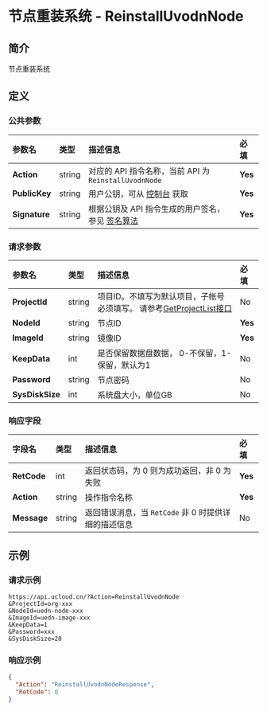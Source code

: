 # 节点重装系统 - ReinstallUvodnNode

## 简介

节点重装系统








## 定义

### 公共参数

| 参数名 | 类型 | 描述信息 | 必填 |
|:---|:---|:---|:---|
| **Action**     | string  | 对应的 API 指令名称，当前 API 为 `ReinstallUvodnNode`                        | **Yes** |
| **PublicKey**  | string  | 用户公钥，可从 [控制台](https://console.ucloud.cn/uapi/apikey) 获取                                             | **Yes** |
| **Signature**  | string  | 根据公钥及 API 指令生成的用户签名，参见 [签名算法](api/summary/signature.md)  | **Yes** |

### 请求参数

| 参数名 | 类型 | 描述信息 | 必填 |
|:---|:---|:---|:---|
| **ProjectId** | string | 项目ID。不填写为默认项目，子帐号必须填写。 请参考[GetProjectList接口](api/summary/get_project_list) |No|
| **NodeId** | string | 节点ID |**Yes**|
| **ImageId** | string | 镜像ID |**Yes**|
| **KeepData** | int | 是否保留数据盘数据， 0-不保留，1-保留，默认为1 |No|
| **Password** | string | 节点密码 |No|
| **SysDiskSize** | int | 系统盘大小，单位GB |No|

### 响应字段

| 字段名 | 类型 | 描述信息 | 必填 |
|:---|:---|:---|:---|
| **RetCode** | int | 返回状态码，为 0 则为成功返回，非 0 为失败 |**Yes**|
| **Action** | string | 操作指令名称 |**Yes**|
| **Message** | string | 返回错误消息，当 `RetCode` 非 0 时提供详细的描述信息 |No|




## 示例

### 请求示例
    
```
https://api.ucloud.cn/?Action=ReinstallUvodnNode
&ProjectId=org-xxx
&NodeId=uedn-node-xxx
&ImageId=uedn-image-xxx
&KeepData=1
&Password=xxx
&SysDiskSize=20
```

### 响应示例
    
```json
{
  "Action": "ReinstallUvodnNodeResponse",
  "RetCode": 0
}
```





